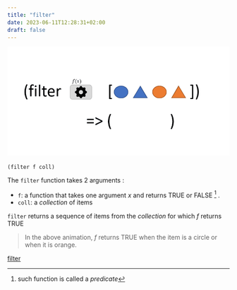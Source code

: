 ```yaml
---
title: "filter"
date: 2023-06-11T12:28:31+02:00
draft: false
---
```


![filter](./images/filter.gif)

```
(filter f coll)
```
The `filter`  function takes 2 arguments : 
- `f`: a function that takes one argument *x* and returns TRUE or FALSE [^1] .
- `coll`: a *collection* of items

`filter` returns a sequence of items from the *collection* for which *f* returns TRUE

> In the above animation, *f* returns TRUE when the item is a circle or when it is orange.

[filter](https://clojuredocs.org/clojure.core/filter)

[^1]: such function is called a *predicate*